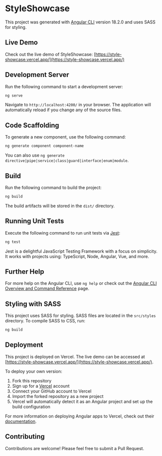 # StyleShowcase

This project was generated with [Angular CLI](https://github.com/angular/angular-cli) version 18.2.0 and uses SASS for styling.

## Live Demo

Check out the live demo of StyleShowcase: [https://style-showcase.vercel.app/](https://style-showcase.vercel.app/)

## Development Server

Run the following command to start a development server:

```bash
ng serve
```

Navigate to `http://localhost:4200/` in your browser. The application will automatically reload if you change any of the source files.

## Code Scaffolding

To generate a new component, use the following command:

```bash
ng generate component component-name
```

You can also use `ng generate directive|pipe|service|class|guard|interface|enum|module`.

## Build

Run the following command to build the project:

```bash
ng build
```

The build artifacts will be stored in the `dist/` directory.

## Running Unit Tests

Execute the following command to run unit tests via [Jest](https://jestjs.io/):

```bash
ng test
```

Jest is a delightful JavaScript Testing Framework with a focus on simplicity. It works with projects using: TypeScript, Node, Angular, Vue, and more.

## Further Help

For more help on the Angular CLI, use `ng help` or check out the [Angular CLI Overview and Command Reference](https://angular.io/cli) page.

## Styling with SASS

This project uses SASS for styling. SASS files are located in the `src/styles` directory. To compile SASS to CSS, run:

```bash
ng build
```

## Deployment

This project is deployed on Vercel. The live demo can be accessed at [https://style-showcase.vercel.app/](https://style-showcase.vercel.app/).

To deploy your own version:

1. Fork this repository
2. Sign up for a [Vercel](https://vercel.com/) account
3. Connect your GitHub account to Vercel
4. Import the forked repository as a new project
5. Vercel will automatically detect it as an Angular project and set up the build configuration

For more information on deploying Angular apps to Vercel, check out their [documentation](https://vercel.com/guides/deploying-angular-with-vercel).

## Contributing

Contributions are welcome! Please feel free to submit a Pull Request.














